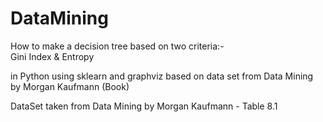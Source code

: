# DataMining
How to make a decision tree based on two criteria:-  
Gini Index &amp; 
Entropy 

in Python using sklearn and graphviz based on data set from Data Mining by Morgan Kaufmann (Book)

DataSet taken from Data Mining by Morgan Kaufmann - Table 8.1
